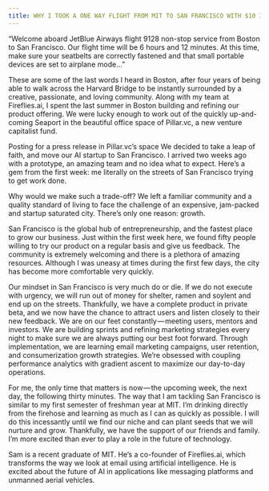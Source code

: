 ```yaml
---
title: WHY I TOOK A ONE WAY FLIGHT FROM MIT TO SAN FRANCISCO WITH $10 IN MY POCKET
---
```


“Welcome aboard JetBlue Airways flight 9128 non-stop service from Boston to San Francisco. Our flight time will be 6 hours and 12 minutes. At this time, make sure your seatbelts are correctly fastened and that small portable devices are set to airplane mode…”

These are some of the last words I heard in Boston, after four years of being able to walk across the Harvard Bridge to be instantly surrounded by a creative, passionate, and loving community. Along with my team at Fireflies.ai, I spent the last summer in Boston building and refining our product offering. We were lucky enough to work out of the quickly up-and-coming Seaport in the beautiful office space of Pillar.vc, a new venture capitalist fund.

Posting for a press release in Pillar.vc’s space
We decided to take a leap of faith, and move our AI startup to San Francisco. I arrived two weeks ago with a prototype, an amazing team and no idea what to expect. Here’s a gem from the first week: me literally on the streets of San Francisco trying to get work done.

Why would we make such a trade-off? We left a familiar community and a quality standard of living to face the challenge of an expensive, jam-packed and startup saturated city. There’s only one reason: growth.

San Francisco is the global hub of entrepreneurship, and the fastest place to grow our business. Just within the first week here, we found fifty people willing to try our product on a regular basis and give us feedback. The community is extremely welcoming and there is a plethora of amazing resources. Although I was uneasy at times during the first few days, the city has become more comfortable very quickly.

Our mindset in San Francisco is very much do or die. If we do not execute with urgency, we will run out of money for shelter, ramen and soylent and end up on the streets. Thankfully, we have a complete product in private beta, and we now have the chance to attract users and listen closely to their new feedback. We are on our feet constantly — meeting users, mentors and investors. We are building sprints and refining marketing strategies every night to make sure we are always putting our best foot forward. Through implementation, we are learning email marketing campaigns, user retention, and consumerization growth strategies. We’re obsessed with coupling performance analytics with gradient ascent to maximize our day-to-day operations.

For me, the only time that matters is now — the upcoming week, the next day, the following thirty minutes. The way that I am tackling San Francisco is similar to my first semester of freshman year at MIT. I’m drinking directly from the firehose and learning as much as I can as quickly as possible. I will do this incessantly until we find our niche and can plant seeds that we will nurture and grow. Thankfully, we have the support of our friends and family. I’m more excited than ever to play a role in the future of technology.

Sam is a recent graduate of MIT. He’s a co-founder of Fireflies.ai, which transforms the way we look at email using artificial intelligence. He is excited about the future of AI in applications like messaging platforms and unmanned aerial vehicles.
